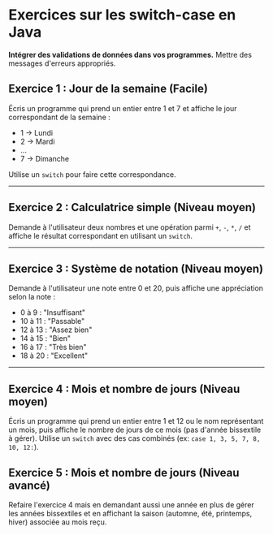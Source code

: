 # Exercices sur les switch-case en Java

**Intégrer des validations de données dans vos programmes.** Mettre des messages d'erreurs appropriés.

## Exercice 1 : Jour de la semaine (Facile)

Écris un programme qui prend un entier entre 1 et 7 et affiche le jour correspondant de la semaine :

- 1 → Lundi
- 2 → Mardi
- ...
- 7 → Dimanche

Utilise un `switch` pour faire cette correspondance.

---

## Exercice 2 : Calculatrice simple (Niveau moyen)

Demande à l'utilisateur deux nombres et une opération parmi `+`, `-`, `*`, `/` et affiche le résultat correspondant en utilisant un `switch`.

---

## Exercice 3 : Système de notation (Niveau moyen)

Demande à l'utilisateur une note entre 0 et 20, puis affiche une appréciation selon la note :

- 0 à 9 : "Insuffisant"
- 10 à 11 : "Passable"
- 12 à 13 : "Assez bien"
- 14 à 15 : "Bien"
- 16 à 17 : "Très bien"
- 18 à 20 : "Excellent"

---

## Exercice 4 : Mois et nombre de jours (Niveau moyen)

Écris un programme qui prend un entier entre 1 et 12 ou le nom représentant un mois, puis affiche le nombre de jours de ce mois (pas d'année bissextile à gérer). Utilise un `switch` avec des cas combinés (ex: `case 1, 3, 5, 7, 8, 10, 12:`).

## Exercice 5 : Mois et nombre de jours (Niveau avancé)

Refaire l'exercice 4 mais en demandant aussi une année en plus de gérer les années bissextiles et en affichant la saison (automne, été, printemps, hiver) associée au mois reçu.
